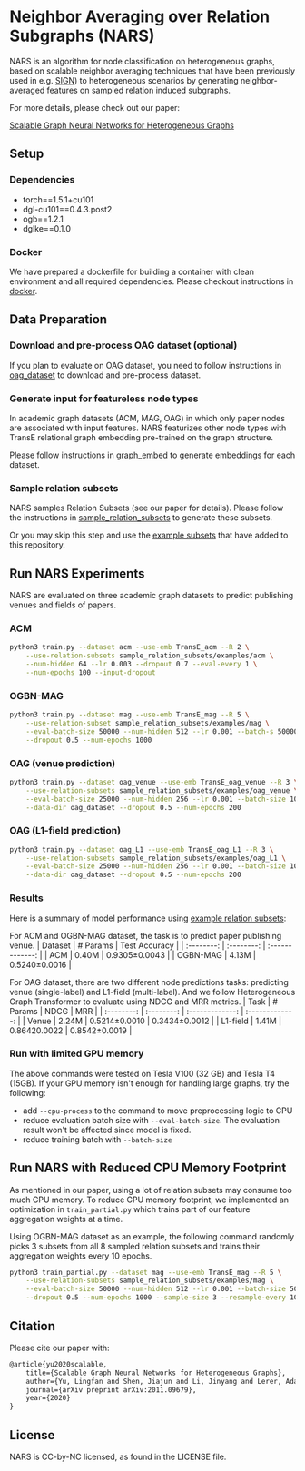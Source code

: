 Neighbor Averaging over Relation Subgraphs (NARS)
=================
NARS is an algorithm for node classification on heterogeneous graphs, based on
scalable neighbor averaging techniques that have been previously used in e.g.
[SIGN](https://arxiv.org/abs/2004.11198)) to heterogeneous scenarios by
generating neighbor-averaged features on sampled relation induced subgraphs.

For more details, please check out our paper:

[Scalable Graph Neural Networks for Heterogeneous Graphs](https://arxiv.org/abs/2011.09679)


Setup
-------------------
### Dependencies
- torch==1.5.1+cu101
- dgl-cu101==0.4.3.post2
- ogb==1.2.1
- dglke==0.1.0


### Docker
We have prepared a dockerfile for building a container with clean environment
and all required dependencies. Please checkout instructions in
[docker](./docker).


Data Preparation
------------------------
### Download and pre-process OAG dataset (optional)
If you plan to evaluate on OAG dataset, you need to follow instructions in
[oag_dataset](./oag_dataset) to download and pre-process dataset.

### Generate input for featureless node types
In academic graph datasets (ACM, MAG, OAG) in which only paper nodes are
associated with input features. NARS featurizes other node types with TransE
relational graph embedding pre-trained on the graph structure.

Please follow instructions in [graph_embed](./graph_embed) to generate
embeddings for each dataset.

### Sample relation subsets
NARS samples Relation Subsets (see our paper for details). Please follow the
instructions in [sample_relation_subsets](./sample_relation_subsets) to
generate these subsets.

Or you may skip this step and use the [example
subsets](./sample_relation_subsets/examples) that have added to this
repository.

Run NARS Experiments
------------------------
NARS are evaluated on three academic graph datasets to predict publishing
venues and fields of papers.

### ACM
```bash
python3 train.py --dataset acm --use-emb TransE_acm --R 2 \
    --use-relation-subsets sample_relation_subsets/examples/acm \
    --num-hidden 64 --lr 0.003 --dropout 0.7 --eval-every 1 \
    --num-epochs 100 --input-dropout
```

### OGBN-MAG
```bash
python3 train.py --dataset mag --use-emb TransE_mag --R 5 \
    --use-relation-subset sample_relation_subsets/examples/mag \
    --eval-batch-size 50000 --num-hidden 512 --lr 0.001 --batch-s 50000 \
    --dropout 0.5 --num-epochs 1000
```

### OAG (venue prediction)
```bash
python3 train.py --dataset oag_venue --use-emb TransE_oag_venue --R 3 \
    --use-relation-subsets sample_relation_subsets/examples/oag_venue \
    --eval-batch-size 25000 --num-hidden 256 --lr 0.001 --batch-size 1000 \
    --data-dir oag_dataset --dropout 0.5 --num-epochs 200
```

### OAG (L1-field prediction)
```bash
python3 train.py --dataset oag_L1 --use-emb TransE_oag_L1 --R 3 \
    --use-relation-subsets sample_relation_subsets/examples/oag_L1 \
    --eval-batch-size 25000 --num-hidden 256 --lr 0.001 --batch-size 1000 \
    --data-dir oag_dataset --dropout 0.5 --num-epochs 200
```

### Results
Here is a summary of model performance using [example relation
subsets](./sample_relation_subsets/examples):

For ACM and OGBN-MAG dataset, the task is to predict paper publishing venue.
| Dataset    | # Params   | Test Accuracy   |
| :--------: | :--------: | :-------------: |
| ACM        | 0.40M      | 0.9305±0.0043   |
| OGBN-MAG   | 4.13M      | 0.5240±0.0016   |

For OAG dataset, there are two different node predictions tasks: predicting
venue (single-label) and L1-field (multi-label). And we follow Heterogeneous
Graph Transformer to evaluate using NDCG and MRR metrics.
| Task       | # Params   | NDCG            | MRR             |
| :--------: | :--------: | :-------------: | :-------------: |
| Venue      | 2.24M      | 0.5214±0.0010   | 0.3434±0.0012   |
| L1-field   | 1.41M      | 0.86420.0022    | 0.8542±0.0019   |



### Run with limited GPU memory
The above commands were tested on Tesla V100 (32 GB) and Tesla T4 (15GB). If
your GPU memory isn't enough for handling large graphs, try the following:
- add `--cpu-process` to the command to move preprocessing logic to CPU
- reduce evaluation batch size with `--eval-batch-size`. The evaluation result won't be affected since model is fixed.
- reduce training batch with `--batch-size`


Run NARS with Reduced CPU Memory Footprint
------------------------
As mentioned in our paper, using a lot of relation subsets may consume too much
CPU memory. To reduce CPU memory footprint, we implemented an optimization in
`train_partial.py` which trains part of our feature aggregation weights at a
time.

Using OGBN-MAG dataset as an example, the following command randomly picks 3
subsets from all 8 sampled relation subsets and trains their aggregation
weights every 10 epochs.
```bash
python3 train_partial.py --dataset mag --use-emb TransE_mag --R 5 \
    --use-relation-subsets sample_relation_subsets/examples/mag \
    --eval-batch-size 50000 --num-hidden 512 --lr 0.001 --batch-size 50000 \
    --dropout 0.5 --num-epochs 1000 --sample-size 3 --resample-every 10
```

Citation
--------------------------
Please cite our paper with:
```tex
@article{yu2020scalable,
    title={Scalable Graph Neural Networks for Heterogeneous Graphs},
    author={Yu, Lingfan and Shen, Jiajun and Li, Jinyang and Lerer, Adam},
    journal={arXiv preprint arXiv:2011.09679},
    year={2020}
}
```

License
--------------------------
NARS is CC-by-NC licensed, as found in the LICENSE file.
